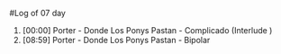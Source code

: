 #Log of 07 day

1. [00:00] Porter - Donde Los Ponys Pastan - Complicado (Interlude )
1. [08:59] Porter - Donde Los Ponys Pastan - Bipolar
